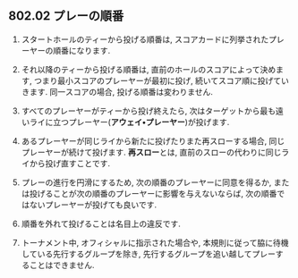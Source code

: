 ## 802.02 プレーの順番

1. スタートホールのティーから投げる順番は,
スコアカードに列挙されたプレーヤーの順番になります.

1. それ以降のティーから投げる順番は,
直前のホールのスコアによって決めます,
つまり最小スコアのプレーヤーが最初に投げ,
続いてスコア順に投げていきます.
同一スコアの場合, 投げる順番は変わりません.

1. すべてのプレーヤーがティーから投げ終えたら,
次はターゲットから最も遠いライに立つプレーヤー(**アウェイ•プレーヤー**)が投げます.

1. あるプレーヤーが同じライから新たに投げたりまた再スローする場合, 同じプレーヤーが続けて投げます. **再スロー**とは, 直前のスローの代わりに同じライから投げ直すことです.

1. プレーの進行を円滑にするため,
次の順番のプレーヤーに同意を得るか,
または投げることが次の順番のプレーヤーに影響を与えないならば,
次の順番ではないプレーヤーが投げても良いです.

1. 順番を外れて投げることは名目上の違反です.

1. トーナメント中,
オフィシャルに指示された場合や,
本規則に従って脇に待機している先行するグループを除き,
先行するグループを追い越してプレーすることはできません.
